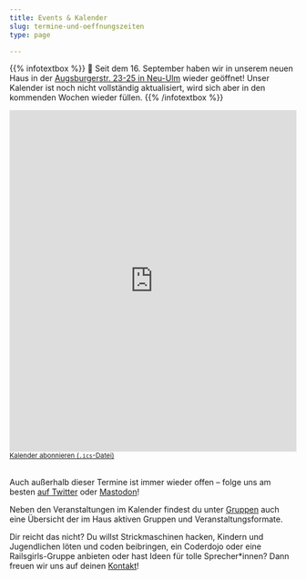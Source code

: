 ```yaml
---
title: Events & Kalender
slug: termine-und-oeffnungszeiten
type: page

---
```


{{% infotextbox %}}
🥳 Seit dem 16. September haben wir in unserem neuen Haus in der [Augsburgerstr. 23-25 in Neu-Ulm](https://www.openstreetmap.org/node/10889781438) wieder geöffnet! 
Unser Kalender ist noch nicht vollständig aktualisiert, wird sich aber in den kommenden Wochen wieder füllen.
{{% /infotextbox %}}

<iframe style="border-width: 0;margin-bottom: 0;" src="https://calendar.google.com/calendar/embed?mode=AGENDA&height=600&wkst=2&bgcolor=%23FFFFFF&src=slaun4l80uh2s0ototiol4qkgo%40group.calendar.google.com&color=%23B1440E&ctz=Europe%2FBerlin" width="100%" height="600" frameborder="0" scrolling="no"></iframe>
<small><a href="/calendar/public.ics">Kalender abonnieren (<code>.ics</code>-Datei)</a></small><br/><br/>


Auch außerhalb dieser Termine ist immer wieder offen – folge uns am besten [auf Twitter](https://twitter.com/temporaerhaus) oder [Mastodon](https://chaos.social/@temporaerhaus)!

Neben den Veranstaltungen im Kalender findest du unter [Gruppen](/gruppen/) auch eine Übersicht der im Haus aktiven Gruppen und Veranstaltungsformate.

Dir reicht das nicht? Du willst Strickmaschinen hacken, Kindern und Jugendlichen löten und coden beibringen, ein Coderdojo oder eine Railsgirls-Gruppe anbieten oder hast Ideen für tolle Sprecher\*innen? Dann freuen wir uns auf deinen [Kontakt](/kontakt/)!

